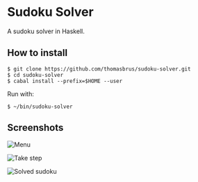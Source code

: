 # Sudoku Solver

A sudoku solver in Haskell. 

## How to install

    $ git clone https://github.com/thomasbrus/sudoku-solver.git
    $ cd sudoku-solver
    $ cabal install --prefix=$HOME --user

Run with:

    $ ~/bin/sudoku-solver

## Screenshots

![Menu](http://f.cl.ly/items/233Y1T2E3m2T062q0W1O/Schermafbeelding%202012-10-11%20om%2000.30.39.png)

![Take step](http://f.cl.ly/items/1O0K2k3k1E410v2H143l/Schermafbeelding%202012-10-11%20om%2000.35.18.png)

![Solved sudoku](http://f.cl.ly/items/0N2N3m0e1T3G0L3y1R2u/Schermafbeelding%202012-10-11%20om%2000.35.08.png)